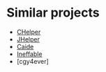 # Similar projects

* [CHelper](https://github.com/EgorKulikov/idea-chelper/)
* [JHelper](https://github.com/AlexeyDmitriev/JHelper)
* [Caide](https://github.com/slycelote/caide)
* [Ineffable](Search)
* [cgy4ever]
